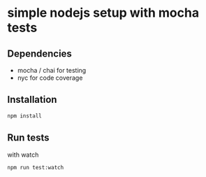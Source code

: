 # simple nodejs setup with mocha tests

## Dependencies 

* mocha / chai for testing
* nyc for code coverage


## Installation

```bash
npm install
```

## Run tests 

with watch

```bash
npm run test:watch
```